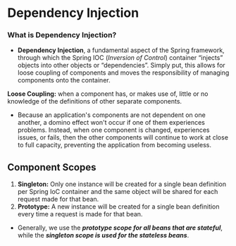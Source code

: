 # Dependency Injection

### What is Dependency Injection?

- **Dependency Injection**, a fundamental aspect of the Spring framework, through which the Spring IOC (_Inversion of Control_) container “injects” objects into other objects or “dependencies”. Simply put, this allows for loose coupling of components and moves the responsibility of managing components onto the container.

**Loose Coupling:** when a component has, or makes use of, little or no knowledge of the definitions of other separate components.

- Because an application's components are not dependent on one another, a domino effect won't occur if one of them experiences problems. Instead, when one component is changed, experiences issues, or fails, then the other components will continue to work at close to full capacity, preventing the application from becoming useless.

## Component Scopes

1. **Singleton:** Only one instance will be created for a single bean definition per Spring IoC container and the same object will be shared for each request made for that bean.
2. **Prototype:** A new instance will be created for a single bean definition every time a request is made for that bean.

- Generally, we use the **_prototype scope for all beans that are stateful_**, while the **_singleton scope is used for the stateless beans_**.
